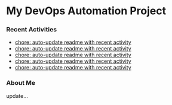 # My DevOps Automation Project

### Recent Activities
<!-- activity:START -->
- [chore: auto-update readme with recent activity](https://github.com/kaigiii/mybowling-app/commit/c9e5da1ccbf17d7e5f786e93ecaa927b671f4699)
- [chore: auto-update readme with recent activity](https://github.com/kaigiii/mybowling-app/commit/96c9e1a8a9c108baf415aa1ad00d576cf564c77c)
- [chore: auto-update readme with recent activity](https://github.com/kaigiii/mybowling-app/commit/6f173929e6e89e002851cd05780c548a8cf4f7b4)
- [chore: auto-update readme with recent activity](https://github.com/kaigiii/mybowling-app/commit/c30d362630ce19a3c3b6b27e127e50ea209401a1)
- [chore: auto-update readme with recent activity](https://github.com/kaigiii/mybowling-app/commit/0ff1d6ce60f095302c79446fe9283eada9a332e8)
<!-- activity:END -->

### About Me
<!-- MYLINKS:START -->
<!-- MYLINKS:END -->

update...
